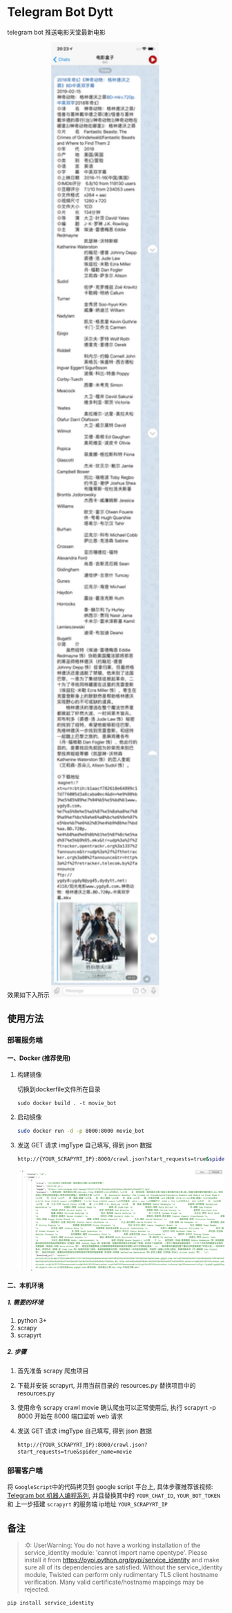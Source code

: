 Telegram Bot Dytt
================

telegram bot 推送电影天堂最新电影

效果如下入所示
<img src="./images/tg.jpg" width="250px" ></img>

## 使用方法

### 部署服务端

#### 一、Docker (推荐使用)
1. 构建镜像 

   切换到dockerfile文件所在目录

   ```
   sudo docker build . -t movie_bot
   ```

2. 启动镜像

   ```bash
   sudo docker run -d -p 8000:8000 movie_bot
   ```

3. 发送 GET 请求 imgType 自己填写, 得到 json 数据

   ```bash
   http://{YOUR_SCRAPYRT_IP}:8000/crawl.json?start_requests=true&spider_name=movie
   ```
   ![scrapyrt](./images/scrapyrt.png)

#### 二、本机环境

##### 1. 需要的环境

1. python 3+
2. scrapy
3. scrapyrt

##### 2. 步骤

1. 首先准备 scrapy 爬虫项目

2. 下载并安装 scrapyrt, 并用当前目录的 resources.py 替换项目中的 resources.py

3. 使用命令 scrapy crawl movie 确认爬虫可以正常使用后, 执行 scrapyrt -p 8000 开始在 8000 端口监听 web 请求

4. 发送 GET 请求 imgType 自己填写, 得到 json 数据

   ```
   http://{YOUR_SCRAPYRT_IP}:8000/crawl.json?start_requests=true&spider_name=movie
   ```

### 部署客户端
将 `GoogleScript`中的代码拷贝到 google script 平台上, 具体步骤推荐该视频: [Telegram bot 机器人编程系列](https://www.youtube.com/watch?v=SxwsGWlMfP4), 并且替换其中的 `YOUR_CHAT_ID`, `YOUR_BOT_TOKEN` 和 上一步搭建 `scrapyrt` 的服务端 ip地址 `YOUR_SCRAPYRT_IP`

## 备注

>:0: UserWarning: You do not have a working installation of the service_identity module: 'cannot import name opentype'. Please install it from https://pypi.python.org/pypi/service_identity and make sure all of its dependencies are satisfied. Without the service_identity module, Twisted can perform only rudimentary TLS client hostname verification. Many valid certificate/hostname mappings may be rejected.
```
pip install service_identity
```